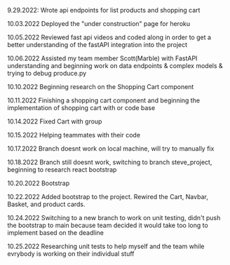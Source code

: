 9.29.2022:
Wrote api endpoints for list products and shopping cart


10.03.2022
Deployed the "under construction" page for heroku


10.05.2022
Reviewed fast api videos and coded along in order to get a better understanding of the fastAPI integration into the project


10.06.2022
Assisted my team member Scott(Marble) with FastAPI understanding and beginning work on data endpoints & complex models & trying to debug produce.py


10.10.2022
Beginning research on the Shopping Cart component


10.11.2022
Finishing a shopping cart component and beginning the implementation of shopping cart with or code base


10.14.2022
Fixed Cart with group 


10.15.2022
Helping teammates with their code


10.17.2022
Branch doesnt work on local machine, will try to manually fix


10.18.2022
Branch still doesnt work, switching to branch steve_project, beginning to research react bootstrap 


10.20.2022
Bootstrap 


10.22.2022
Added bootstrap to the project. Rewired the Cart, Navbar, Basket, and product cards. 


10.24.2022
Switching to a new branch to work on unit testing, didn't push the bootstrap to main because team decided it would take too long to implement based on the deadline 


10.25.2022
Researching unit tests to help myself and the team while evrybody is working on their individual stuff 





